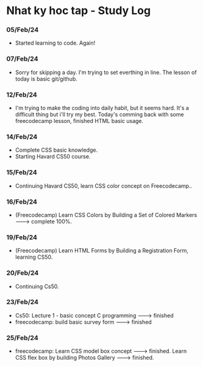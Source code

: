 # Nhat ky hoc tap - Study Log
### 05/Feb/24 
- Started learning to code. Again!
### 07/Feb/24 
- Sorry for skipping a day. I'm trying to set everthing in line. The lesson of today is basic git/github.
### 12/Feb/24 
- I'm trying to make the coding into daily habit, but it seems hard. It's a difficult thing but i'll try my best. Today's comming back with some freecodecamp lesson, finished HTML basic usage.
### 14/Feb/24 
- Complete CSS basic knowledge. 
- Starting Havard CS50 course.
### 15/Feb/24 
- Continuing Havard CS50, learn CSS color concept on Freecodecamp..
### 16/Feb/24 
- (Freecodecamp) Learn CSS Colors by Building a Set of Colored Markers ---> complete 100%.
### 19/Feb/24 
- (Freecodecamp) Learn HTML Forms by Building a Registration Form, learning CS50.
### 20/Feb/24 
- Continuing Cs50.
### 23/Feb/24
- Cs50: Lecture 1 - basic concept C programming ---> finished
- freecodecamp: build basic survey form ---> finished
### 25/Feb/24
- freecodecamp: Learn CSS model box concept ---> finished. Learn CSS flex box by building Photos Gallery ---> finished. 